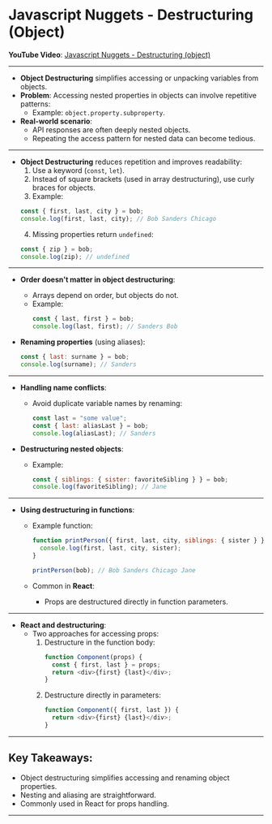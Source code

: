 
# Javascript Nuggets - Destructuring (Object)

**YouTube Video**: [Javascript Nuggets - Destructuring (object)](https://www.youtube.com/watch?v=i4vhNKihfto)

---


- **Object Destructuring** simplifies accessing or unpacking variables from objects.
- **Problem**: Accessing nested properties in objects can involve repetitive patterns:
  - Example: `object.property.subproperty`.
- **Real-world scenario**:
  - API responses are often deeply nested objects.
  - Repeating the access pattern for nested data can become tedious.

---

- **Object Destructuring** reduces repetition and improves readability:
  1. Use a keyword (`const`, `let`).
  2. Instead of square brackets (used in array destructuring), use curly braces for objects.
  3. Example:
    ```javascript
    const { first, last, city } = bob;
    console.log(first, last, city); // Bob Sanders Chicago
    ```
  4. Missing properties return `undefined`:
    ```javascript
    const { zip } = bob; 
    console.log(zip); // undefined
    ```

---

- **Order doesn't matter in object destructuring**:
  - Arrays depend on order, but objects do not.
  - Example:
    ```javascript
    const { last, first } = bob;
    console.log(last, first); // Sanders Bob
    ```

- **Renaming properties** (using aliases):
  ```javascript
  const { last: surname } = bob;
  console.log(surname); // Sanders
  ```

---

- **Handling name conflicts**:
  - Avoid duplicate variable names by renaming:
    ```javascript
    const last = "some value";
    const { last: aliasLast } = bob;
    console.log(aliasLast); // Sanders
    ```

- **Destructuring nested objects**:
  - Example:
    ```javascript
    const { siblings: { sister: favoriteSibling } } = bob;
    console.log(favoriteSibling); // Jane
    ```

---

- **Using destructuring in functions**:
  - Example function:
    ```javascript
    function printPerson({ first, last, city, siblings: { sister } }) {
      console.log(first, last, city, sister);
    }

    printPerson(bob); // Bob Sanders Chicago Jane
    ```

  - Common in **React**:
    - Props are destructured directly in function parameters.

---

- **React and destructuring**:
  - Two approaches for accessing props:
    1. Destructure in the function body:
       ```javascript
       function Component(props) {
         const { first, last } = props;
         return <div>{first} {last}</div>;
       }
       ```
    2. Destructure directly in parameters:
       ```javascript
       function Component({ first, last }) {
         return <div>{first} {last}</div>;
       }
       ```

---

## Key Takeaways:
- Object destructuring simplifies accessing and renaming object properties.
- Nesting and aliasing are straightforward.
- Commonly used in React for props handling.

---

